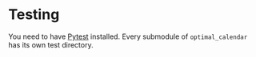 # Testing
You need to have [Pytest](https://github.com/pytest-dev/pytest) installed. Every submodule of ```optimal_calendar``` has its own test directory.